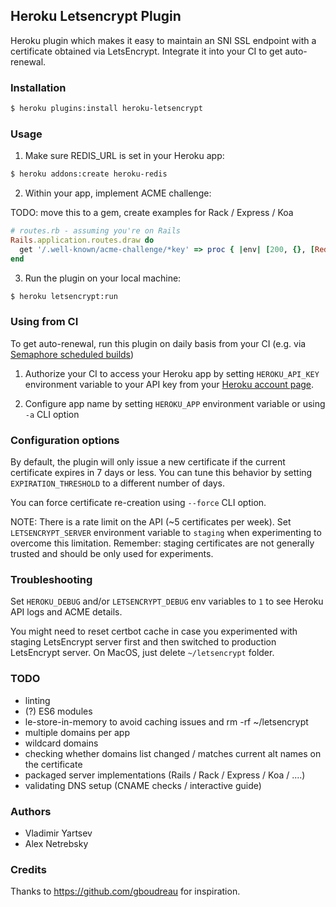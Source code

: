 ## Heroku Letsencrypt Plugin

Heroku plugin which makes it easy to maintain an SNI SSL endpoint with a certificate
obtained via LetsEncrypt. Integrate it into your CI to get auto-renewal.

### Installation

```bash
$ heroku plugins:install heroku-letsencrypt
```

### Usage

1. Make sure REDIS_URL is set in your Heroku app:

```bash
$ heroku addons:create heroku-redis
```

2. Within your app, implement ACME challenge:

TODO: move this to a gem, create examples for Rack / Express / Koa

```ruby
# routes.rb - assuming you're on Rails
Rails.application.routes.draw do
  get '/.well-known/acme-challenge/*key' => proc { |env| [200, {}, [Redis.new(url: ENV["REDIS_URL"]).get(env['PATH_INFO']) || ""]] }
end
```

3. Run the plugin on your local machine:

```bash
$ heroku letsencrypt:run
```

### Using from CI

To get auto-renewal, run this plugin on daily basis from your CI
(e.g. via [Semaphore scheduled builds](https://semaphoreci.com/docs/scheduling-builds.html))

1. Authorize your CI to access your Heroku app by setting `HEROKU_API_KEY` environment variable
to your API key from your [Heroku account page](https://dashboard.heroku.com/account).

2. Configure app name by setting `HEROKU_APP` environment variable or using `-a` CLI option

### Configuration options

By default, the plugin will only issue a new certificate if the current certificate expires
in 7 days or less. You can tune this behavior by setting `EXPIRATION_THRESHOLD` to a different number of days.

You can force certificate re-creation using `--force` CLI option.

NOTE: There is a rate limit on the API (~5 certificates per week).
Set `LETSENCRYPT_SERVER` environment variable to `staging` when experimenting to overcome this limitation.
Remember: staging certificates are not generally trusted and should be only used for experiments.

### Troubleshooting

Set `HEROKU_DEBUG` and/or `LETSENCRYPT_DEBUG` env variables to `1` to see Heroku API logs and ACME details.

You might need to reset certbot cache in case you experimented with staging LetsEncrypt server first
and then switched to production LetsEncrypt server. On MacOS, just delete `~/letsencrypt` folder.

### TODO

* linting
* (?) ES6 modules
* le-store-in-memory to avoid caching issues and  rm -rf ~/letsencrypt
* multiple domains per app
* wildcard domains
* checking whether domains list changed / matches current alt names on the certificate
* packaged server implementations (Rails / Rack / Express / Koa / ....)
* validating DNS setup (CNAME checks / interactive guide)


### Authors

* Vladimir Yartsev
* Alex Netrebsky

### Credits

Thanks to https://github.com/gboudreau for inspiration.
